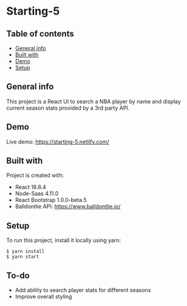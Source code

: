 # Starting-5

## Table of contents

- [General info](#general-info)
- [Built with](#built-with)
- [Demo](#demo)
- [Setup](#setup)

## General info

This project is a React UI to search a NBA player by name and display current season stats provided by a 3rd party API.

## Demo

Live demo: https://starting-5.netlify.com/

## Built with

Project is created with:

- React 16.8.4
- Node-Saas 4.11.0
- React Bootstrap 1.0.0-beta.5
- Balldontlie API: https://www.balldontlie.io/

## Setup

To run this project, install it locally using yarn:

```
$ yarn install
$ yarn start
```

## To-do

- Add ability to search player stats for different seasons
- Improve overall styling
